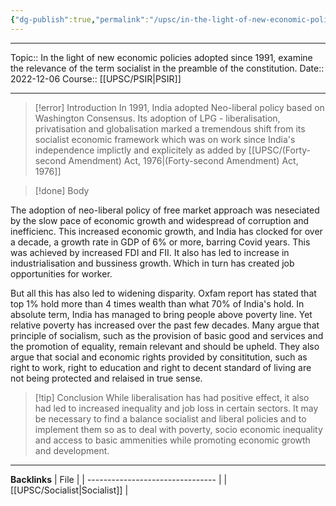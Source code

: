 ```yaml
---
{"dg-publish":true,"permalink":"/upsc/in-the-light-of-new-economic-policies-adopted-since-1991-examine-the-relevance-of-the-term-socialist-in-the-preamble-of-the-constitution/"}
---
```


----
Topic:: In the light of new economic policies adopted since 1991, examine the relevance of the term socialist in the preamble of the constitution.
Date:: 2022-12-06
Course:: [[UPSC/PSIR\|PSIR]] 

----
>[!error] Introduction
> In 1991, India adopted Neo-liberal policy based on Washington Consensus.
> Its adoption of LPG - liberalisation, privatisation and globalisation marked a tremendous shift from its socialist economic framework which was on work since India's independence implictly and explicitely as added by [[UPSC/(Forty-second Amendment) Act, 1976\|(Forty-second Amendment) Act, 1976]] 




>[!done] Body 
 
 The adoption of neo-liberal policy of free market approach was neseciated by the slow pace of economic growth and widespread of corruption and inefficienc. 
 This increased economic growth, and India has clocked for over a decade, a growth rate in GDP of 6% or more, barring Covid years. This was achieved by increased FDI and FII. 
 It also has led to increase in industrialisation and bussiness growth. Which in turn has created job opportunities for worker. 

But all this has also led to widening disparity. Oxfam report has stated that top 1% hold more than 4 times wealth than what 70% of India's hold. 
In absolute term, India has managed to bring people above poverty line. Yet relative poverty has increased over the past few decades. 
Many argue that principle of socialism, such as the provision of basic good and services and the promotion of equality, remain relevant and should be upheld. 
They also argue that social and economic rights provided by consititution, such as right to work, right to education and right to decent standard of living are not being protected and relaised in true sense. 


>[!tip] Conclusion
> While liberalisation has had positive effect, it also had led to increased inequality and job loss in certain sectors. 
> It may be necessary to find a balance socialist and liberal policies and to implement them so as to deal with poverty, socio economic inequality and access to basic ammenities while promoting economic growth and development. 




---
**Backlinks**
| File                             |
| -------------------------------- |
| [[UPSC/Socialist\|Socialist]] |



